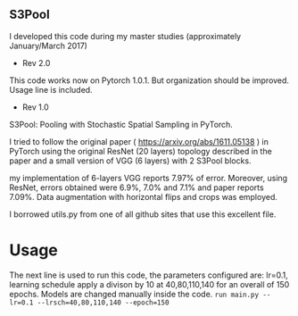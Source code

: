 ## S3Pool
I developed this code during my master studies (approximately January/March 2017)
- Rev 2.0

This code works now on Pytorch 1.0.1. But organization should be improved.
Usage line is included.


- Rev 1.0

S3Pool: Pooling with Stochastic Spatial Sampling in PyTorch.


I tried to follow the original paper ( https://arxiv.org/abs/1611.05138 ) in PyTorch using the original ResNet (20 layers) topology described in the paper and a small version of VGG (6 layers) with 2 S3Pool blocks.

my implementation of 6-layers VGG reports 7.97% of error. Moreover, using ResNet, errors obtained were 6.9%, 7.0% and 7.1% and paper reports 7.09%. Data augmentation with horizontal flips and crops was employed.

I borrowed utils.py from one of all github sites that use this excellent file.

# Usage
The next line is used to run this code, the parameters configured are: lr=0.1, learning schedule apply a divison by 10 at 40,80,110,140 for an overall of 150 epochs. Models are changed manually inside the code.
`run main.py --lr=0.1 --lrsch=40,80,110,140 --epoch=150` 
